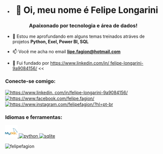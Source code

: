 - <h1 align="center"> 👋 Oi, meu nome é Felipe Longarini</h1>
<h3 align="center">Apaixonado por tecnologia e área de dados!</h3>

- 🌱 Estou me aprofundando em alguns temas treinados atráves de projetos **Python, Exel, Power BI, SQL**

- 📫 Você me acha no email **lipe.fagion@hotmail.com**

- 📄 Fui fundado por [https://www.linkedin.com/in/ felipe-longarini-9a9084156/](https://www.linkedin.com/in/felipe-longarini-9a9084156/)
<<
<h3 align="left">Conecte-se comigo:</h3>
<p align="left" >
<a href="https://linkedin.com/in/https://www.linkedin.com/in/felipe-longarini-9a9084156/" target="blank"><img align="center" src= "https://raw.githubusercontent.com/rahuldkjain/github-profile-readme-generator/master/src/images/icons/Social/linked-in-alt.svg" alt="https://www.linkedin. com/in/felipe-longarini-9a9084156/" height="30" width="40" /></a>
<a href="https://fb.com/https://www.facebook.com/ felipe.fagion/" target="blank"><img align="center" src="https://raw.githubusercontent.com/rahuldkjain/github-profile-readme-generator/master/src/images/icons/Social /facebook.svg" alt="https://www.facebook.com/felipe.fagion/" height="30" width="40" /></a>
<a href="https://instagram. com/https://www.instagram.com/felipefagion/?hl=pt-br" target="blank"><img align="center" src="https://raw.githubusercontent.com/rahuldkjain/github -profile-readme-generator/master/src/images/icons/Social/instagram.svg" alt="https://www.instagram.com/felipefagion/?hl=pt-br" height="30" width= "40" /></a>
</p>

<h3 align="left">Idiomas e ferramentas:</h3>
<p align="left"> <a href="https://www.mysql. com/" target="_blank" rel="noreferrer"> <img src="https://raw.githubusercontent.com/devicons/devicon/master/icons/mysql/mysql-original-wordmark.svg" alt=" mysql" width="40" height="40"/> </a> <a href="https://www.python.org" target="_blank" rel="noreferrer"> <img src="https ://raw.githubusercontent.com/devicons/devicon/master/icons/python/python-original.svg" alt="python" width="40" height="40"/> </a> <a href= "https://www.sqlite.org/" target="_blank" rel="noreferrer"> <img src="https://www.vectorlogo.zone/logos/sqlite/sqlite-icon.svg" alt="sqlite" width="40" height="40"/> </a>

</p> <p><img align="center" src="https://github-readme-stats. vercel.app/api/top-langs?username=felipefagion&show_icons=true&locale=en&layout=compact" alt="felipefagion" /></p>

<!---
felipefagion/felipefagion is a ✨ special ✨ repository because its `README.md` (this file) appears on your GitHub profile.
You can click the Preview link to take a look at your changes.
--->
